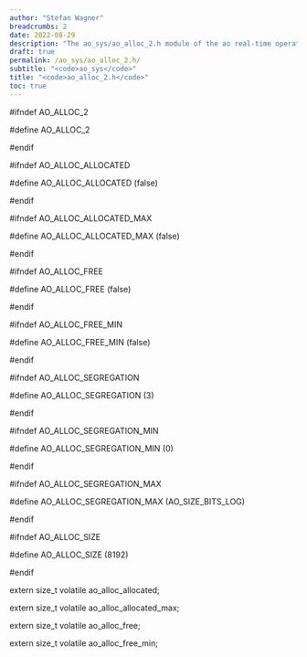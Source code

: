 ```yaml
---
author: "Stefan Wagner"
breadcrumbs: 2
date: 2022-08-29
description: "The ao_sys/ao_alloc_2.h module of the ao real-time operating system."
draft: true
permalink: /ao_sys/ao_alloc_2.h/ 
subtitle: "<code>ao_sys</code>"
title: "<code>ao_alloc_2.h</code>"
toc: true
---
```


#ifndef AO_ALLOC_2

#define AO_ALLOC_2

#endif

#ifndef AO_ALLOC_ALLOCATED

#define AO_ALLOC_ALLOCATED          (false)

#endif

#ifndef AO_ALLOC_ALLOCATED_MAX

#define AO_ALLOC_ALLOCATED_MAX      (false)

#endif

#ifndef AO_ALLOC_FREE

#define AO_ALLOC_FREE               (false)

#endif

#ifndef AO_ALLOC_FREE_MIN

#define AO_ALLOC_FREE_MIN           (false)

#endif

#ifndef AO_ALLOC_SEGREGATION

#define AO_ALLOC_SEGREGATION        (3)

#endif

#ifndef AO_ALLOC_SEGREGATION_MIN

#define AO_ALLOC_SEGREGATION_MIN    (0)

#endif

#ifndef AO_ALLOC_SEGREGATION_MAX

#define AO_ALLOC_SEGREGATION_MAX    (AO_SIZE_BITS_LOG)

#endif

#ifndef AO_ALLOC_SIZE

#define AO_ALLOC_SIZE               (8192)

#endif

extern  size_t          volatile    ao_alloc_allocated;

extern  size_t          volatile    ao_alloc_allocated_max;

extern  size_t          volatile    ao_alloc_free;

extern  size_t          volatile    ao_alloc_free_min;


